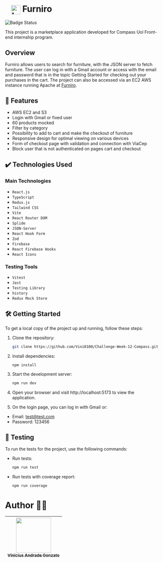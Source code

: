 # <img src="https://challenge-week-12-compass.s3.amazonaws.com/images/logotype/logotype.svg" alt="Logotype" style="margin-left: 20px; vertical-align: middle; width: 30px" /> Furniro

![Badge Status](http://img.shields.io/static/v1?label=STATUS&message=FINISH&color=GREEN&style=for-the-badge)

This project is a marketplace application developed for Compass Uol Front-end internship program.

## Overview

Furniro allows users to search for furniture, with the JSON server to fetch furniture. The user can log in with a Gmail account or access with the email and password that is in the topic Getting Started for checking out your purchases in the cart. The project can also be accessed via an EC2 AWS instance running Apache at [Furniro](http://35.173.239.116/).

## 🔨 Features

- AWS EC2 and S3
- Login with Gmail or fixed user
- 60 products mocked
- Filter by category
- Possibility to add to cart and make the checkout of furniture
- Responsive design for optimal viewing on various devices
- Form of checkout page with validation and connection with ViaCep
- Block user that is not authenticated on pages cart and checkout

## ✔️ Technologies Used

### Main Technologies

- `React.js`
- `TypeScript`
- `Redux.js`
- `Tailwind CSS`
- `Vite`
- `React Router DOM`
- `Splide`
- `JSON-Server`
- `React Hook Form`
- `Zod`
- `Firebase`
- `React Firebase Hooks`
- `React Icons`

### Testing Tools

- `Vitest`
- `Jest`
- `Testing Library`
- `history`
- `Redux Mock Store`

## 🛠️ Getting Started

To get a local copy of the project up and running, follow these steps:

1. Clone the repository:

   ```bash
   git clone https://github.com/Vini0100/Challenge-Week-12-Compass.git
   ```

2. Install dependencies:

   ```bash
   npm install
   ```

3. Start the development server:

   ```bash
   npm run dev
   ```

4. Open your browser and visit http://localhost:5173 to view the application.

5. On the login page, you can log in with Gmail or:

- Email: test@test.com
- Password: 123456

## 🧪 Testing

To run the tests for the project, use the following commands:

- Run tests:

  ```bash
  npm run test
  ```

- Run tests with coverage report:

  ```bash
  npm run coverage
  ```

# Author 👨‍💻

| [<img loading="lazy" src="https://avatars.githubusercontent.com/u/126361791?v=4" width=115><br><sub>Vinícius Andrade Gonzato</sub>](https://github.com/Vini0100) |
| :--------------------------------------------------------------------------------------------------------------------------------------------------------------: |
